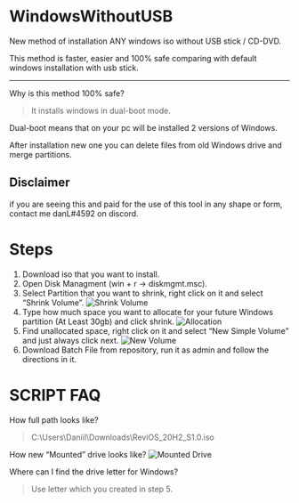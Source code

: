 # WindowsWithoutUSB
New method of installation ANY windows iso without USB stick / CD-DVD.


This method is faster, easier and 100% safe comparing with default windows installation with usb stick.

___

Why is this method 100% safe? 
> It installs windows in dual-boot mode.

Dual-boot means that on your pc will be installed 2 versions of Windows.

After installation new one you can delete files from old Windows drive and merge partitions.



## Disclaimer
if you are seeing this and paid for the use of this tool in any shape or form, contact me danL#4592 on discord.


Steps
=====


1. Download iso that you want to install.
2. Open Disk Managment (win + r -> diskmgmt.msc).
3. Select Partition that you want to shrink, right click on it and select “Shrink Volume”. 
![Shrink Volume](https://i.imgur.com/DV9if1i.png)
4. Type how much space you want to allocate for your future Windows partition (At Least 30gb) and click shrink.
![Allocation](https://i.imgur.com/SsRkmXv.png)
5. Find unallocated space, right click on it and select “New Simple Volume” and just always click next. 
![New Volume](https://i.imgur.com/CFQ7KSZ.png)
6. Download Batch File from repository,  run it as admin and follow the directions in it.


SCRIPT FAQ
==========

How full path looks like?
> C:\Users\Daniil\Downloads\ReviOS_20H2_S1.0.iso

How new “Mounted” drive looks like?
![Mounted Drive](https://i.imgur.com/zVQnjfh.png)

Where can I find the drive letter for Windows? 
> Use letter which you created in step 5.
